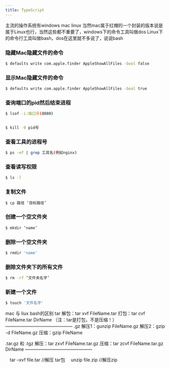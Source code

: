 ```yaml
---
title: TypeScript
---
```

主流的操作系统有windows mac linux 当然mac属于红帽的一个封装的版本说是属于Linux也行，当然这些都不重要了，windows下的命令工具叫做dos Linux下的命令行工具叫做bash，dos在这里就不多说了，说说bash

### 隐藏Mac隐藏文件的命令

``` bash
$ defaults write com.apple.finder AppleShowAllFiles -bool false
```

### 显示Mac隐藏文件的命令

``` bash
$ defaults write com.apple.finder AppleShowAllFiles -bool true
```

### 查询端口的pid然后结束进程

``` bash
$ lsof -i:端口号(8080)
   
```
``` bash
$ kill -9 pid号

``` 

### 查看工具的进程号

``` bash
$ ps -ef | grep 工具名(例如nginx)
```

### 查看读写权限

``` bash
$ ls -l
```
### 复制文件

``` bash
$ cp 路径 ‘目标路径’
```
### 创建一个空文件夹

``` bash
$ mkdir ‘name’
```
### 删除一个空文件夹

``` bash
$ rmdir 'name'
```
### 删除文件夹下的所有文件

``` bash
$ rm -rf ‘文件夹名字’
```
### 新建一个文件

``` bash
$ touch '文件名字'
```

mac 与 liux bash的区别
tar 
解包：tar xvf FileName.tar
打包：tar cvf FileName.tar DirName
（注：tar是打包，不是压缩！）
———————————————
.gz
解压1：gunzip FileName.gz
解压2：gzip -d FileName.gz
压缩：gzip FileName

.tar.gz 和 .tgz
解压：tar zxvf FileName.tar.gz
压缩：tar zcvf FileName.tar.gz DirName
———————————————

　tar –xvf file.tar //解压 tar包
　unzip file.zip //解压zip















